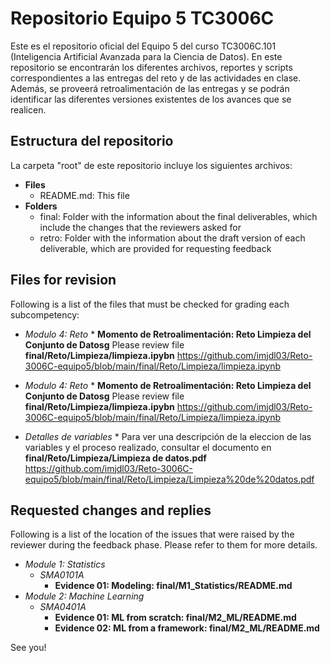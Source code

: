 # Repositorio Equipo 5 TC3006C
Este es el repositorio oficial del Equipo 5 del curso TC3006C.101 (Inteligencia Artificial Avanzada para la Ciencia de Datos). En este repositorio se encontrarán los diferentes archivos, reportes y scripts correspondientes a las entregas del reto y de las actividades en clase. Además, se proveerá retroalimentación de las entregas y se podrán identificar las diferentes versiones existentes de los avances que se realicen. 

## Estructura del repositorio
La carpeta "root" de este repositorio incluye los siguientes archivos:

* **Files**
  * README.md: This file  
* **Folders**
  * final: Folder with the information about the final deliverables, which include the changes that the reviewers asked for
  * retro: Folder with the information about the draft version of each deliverable, which are provided for requesting feedback

## Files for revision
Following is a list of the files that must be checked for grading each subcompetency: 

* *Modulo 4: Reto*
		* **Momento de Retroalimentación: Reto Limpieza del Conjunto de Datosg** Please review file **final/Reto/Limpieza/limpieza.ipybn**
		https://github.com/imjdl03/Reto-3006C-equipo5/blob/main/final/Reto/Limpieza/limpieza.ipynb
* *Modulo 4: Reto*
		* **Momento de Retroalimentación: Reto Limpieza del Conjunto de Datosg** Please review file **final/Reto/Limpieza/limpieza.ipybn**
		https://github.com/imjdl03/Reto-3006C-equipo5/blob/main/final/Reto/Limpieza/limpieza.ipynb
  
* *Detalles de variables*
		* Para ver una descripción de la eleccion de las variables y el proceso realizado, consultar el documento en **final/Reto/Limpieza/Limpieza de datos.pdf**
  		https://github.com/imjdl03/Reto-3006C-equipo5/blob/main/final/Reto/Limpieza/Limpieza%20de%20datos.pdf
		
  

## Requested changes and replies
Following is a list of the location of the issues that were raised by the reviewer during the feedback phase. Please refer to them for more details.

* *Module 1: Statistics*
	* *SMA0101A*
		* **Evidence 01: Modeling: final/M1_Statistics/README.md**
* *Module 2: Machine Learning*
	* *SMA0401A*
		* **Evidence 01: ML from scratch: final/M2_ML/README.md**
		* **Evidence 02: ML from a framework: final/M2_ML/README.md**
		

See you!
